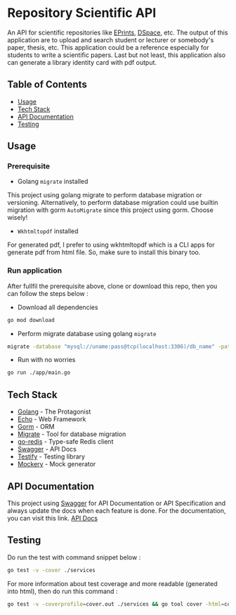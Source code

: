# Repository Scientific API

An API for scientific repositories like [EPrints](https://www.eprints.org/uk), [DSpace](https://dspace.lyrasis.org), etc. The output of this application are to upload and search student or lecturer or somebody's paper, thesis, etc. This application could be a reference especially for students to write a scientific papers. Last but not least, this application also can generate a library identity card with pdf output.

## Table of Contents

- [Usage](#usage)
- [Tech Stack](#Tech-Stack)
- [API Documentation](#API-Documentation)
- [Testing](#Testing)

## Usage

### Prerequisite

- Golang `migrate` installed

This project using golang migrate to perform database migration or versioning. Alternatively, to perform database migration could use builtin migration with gorm `AutoMigrate` since this project using gorm. Choose wisely!

- `Wkhtmltopdf` installed

For generated pdf, I prefer to using wkhtmltopdf which is a CLI apps for generate pdf from html file. So, make sure to install this binary too.

### Run application

After fullfil the prerequisite above, clone or download this repo, then you can follow the steps below :

- Download all dependencies

```sh
go mod download
```

- Perform migrate database using golang `migrate`

```sh
migrate -database "mysql://uname:pass@tcp(localhost:3306)/db_name" -path ./migrations up
```

- Run with no worries

```sh
go run ./app/main.go
```

## Tech Stack

- [Golang](https://go.dev/) - The Protagonist
- [Echo](https://echo.labstack.com/) - Web Framework
- [Gorm](https://gorm.io/) - ORM
- [Migrate](https://github.com/golang-migrate/migrate) - Tool for database migration
- [go-redis](https://github.com/go-redis/redis) - Type-safe Redis client
- [Swagger](https://swagger.io) - API Docs
- [Testify](https://github.com/stretchr/testify) - Testing library
- [Mockery](https://github.com/vektra/mockery) - Mock generator

## API Documentation

This project using [Swagger](https://swagger.io) for API Documentation or API Specification and always update the docs when each feature is done. For the documentation, you can visit this link. [API Docs](https://example.com)

## Testing

Do run the test with command snippet below :

```sh
go test -v -cover ./services
```

For more information about test coverage and more readable (generated into html), then do run this command :

```sh
go test -v -coverprofile=cover.out ./services && go tool cover -html=cover.out
```
